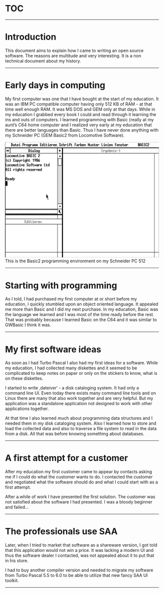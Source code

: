 # TOC #

<!--TOC-->




----

# Introduction #

This document aims to explain how I came to writing an open source software. The reasons are multitude and very interesting. It is a non technical document about my history.

----

# Early days in computing #

My first computer was one that I have bought at the start of my education. It was an IBM PC compatible computer having only 512 KB of RAM - at that time well enough RAM. It was MS DOS and GEM only at that days. While in my education I grabbed every book I could and read through it learning the ins and outs of computers.
I learned programming with Basic (really at my aunt’s C64 home computer and I realized very early at my education that there are better languages than Basic. Thus I have never done anything with my Schneider PC (GEM Basic2 from Locomotive Software).


![PastedGraphic.png](PastedGraphic.png)This is the Basic2 programming environment on my Schneider PC 512

----

# Starting with programming #

As I told, I had purchased my first computer at or short before my education, I quickly stumbled upon an object oriented language. It appealed me more than Basic and I did my next purchase. In my education, Basic was the language we learned and I was most of the time ready before the rest. That was probably because I learned Basic on the C64 and it was similar to GWBasic I think it was.

----

# My first software ideas #

As soon as I had Turbo Pascal I also had my first ideas for a software. While my education, I had collected many diskettes and it seemed to be complicated to keep notes on paper or only on the stickers to know, what is on these diskettes.

I started to write ‚dateiver‘ - a disk cataloging system. It had only a command line UI. Even today there exists many command line tools and on Linux there are many that also work together and are very helpful. But my application was a standalone application not designed to work with other applications together.

At that time I also learned much about programming data structures and I needed them in my disk cataloging system. Also I learned how to store and load the collected data and also to traverse a file system to read in the data from a disk. All that was before knowing something about databases.


----

# A first attempt for a customer #

After my education my first customer came to appear by contacts asking me if I could do what the customer wants to do. I contacted the customer and negotiated what the software should do and what I could start with as a first attempt.

After a.while of work I have presented the first solution. The customer was not satisfied about the software I had presented. I was a bloody beginner and failed…

----

# The professionals use SAA #

Later, when I tried to market that software as a shareware version, I got told that this application would not win a price. It was lacking a modern UI and thus the software dealer I contacted, was not appealed about it to put that in his store.

I had to buy another compiler version and needed to migrate my software from Turbo Pascal 5.5 to 6.0 to be able to utilize that new fancy SAA UI toolkit.


----

